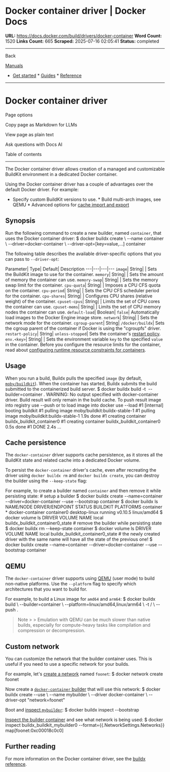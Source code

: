 # Docker container driver | Docker Docs

**URL:** https://docs.docker.com/build/drivers/docker-container
**Word Count:** 1520
**Links Count:** 665
**Scraped:** 2025-07-16 02:05:41
**Status:** completed

---

Back

[Manuals](https://docs.docker.com/manuals/)

  * [Get started](https://docs.docker.com/get-started/)   * [Guides](https://docs.docker.com/guides/)   * [Reference](https://docs.docker.com/reference/)

* * *

# Docker container driver

Page options

Copy page as Markdown for LLMs

View page as plain text

Ask questions with Docs AI

Table of contents

* * *

The Docker container driver allows creation of a managed and customizable BuildKit environment in a dedicated Docker container.

Using the Docker container driver has a couple of advantages over the default Docker driver. For example:

  * Specify custom BuildKit versions to use.   * Build multi-arch images, see QEMU   * Advanced options for [cache import and export](https://docs.docker.com/build/cache/backends/)

## Synopsis

Run the following command to create a new builder, named `container`, that uses the Docker container driver:               $ docker buildx create \       --name container \       --driver=docker-container \       --driver-opt=[key=value,...]     container     

The following table describes the available driver-specific options that you can pass to `--driver-opt`:

Parameter| Type| Default| Description   ---|---|---|---   `image`| String| | Sets the BuildKit image to use for the container.   `memory`| String| | Sets the amount of memory the container can use.   `memory-swap`| String| | Sets the memory swap limit for the container.   `cpu-quota`| String| | Imposes a CPU CFS quota on the container.   `cpu-period`| String| | Sets the CPU CFS scheduler period for the container.   `cpu-shares`| String| | Configures CPU shares \(relative weight\) of the container.   `cpuset-cpus`| String| | Limits the set of CPU cores the container can use.   `cpuset-mems`| String| | Limits the set of CPU memory nodes the container can use.   `default-load`| Boolean| `false`| Automatically load images to the Docker Engine image store.   `network`| String| | Sets the network mode for the container.   `cgroup-parent`| String| `/docker/buildx`| Sets the cgroup parent of the container if Docker is using the "cgroupfs" driver.   `restart-policy`| String| `unless-stopped`| Sets the container's [restart policy](https://docs.docker.com/engine/containers/start-containers-automatically/#use-a-restart-policy).   `env.<key>`| String| | Sets the environment variable `key` to the specified `value` in the container.      Before you configure the resource limits for the container, read about [configuring runtime resource constraints for containers](https://docs.docker.com/engine/containers/resource_constraints/).

## Usage

When you run a build, Buildx pulls the specified `image` \(by default, [`moby/buildkit`](https://hub.docker.com/r/moby/buildkit)\). When the container has started, Buildx submits the build submitted to the containerized build server.               $ docker buildx build -t <image> --builder=container .     WARNING: No output specified with docker-container driver. Build result will only remain in the build cache. To push result image into registry use --push or to load image into docker use --load     #1 [internal] booting buildkit     #1 pulling image moby/buildkit:buildx-stable-1     #1 pulling image moby/buildkit:buildx-stable-1 1.9s done     #1 creating container buildx_buildkit_container0     #1 creating container buildx_buildkit_container0 0.5s done     #1 DONE 2.4s     ...     

## Cache persistence

The `docker-container` driver supports cache persistence, as it stores all the BuildKit state and related cache into a dedicated Docker volume.

To persist the `docker-container` driver's cache, even after recreating the driver using `docker buildx rm` and `docker buildx create`, you can destroy the builder using the `--keep-state` flag:

For example, to create a builder named `container` and then remove it while persisting state:               # setup a builder     $ docker buildx create --name=container --driver=docker-container --use --bootstrap     container     $ docker buildx ls     NAME/NODE       DRIVER/ENDPOINT              STATUS   BUILDKIT PLATFORMS     container *     docker-container       container0    desktop-linux                running  v0.10.5  linux/amd64     $ docker volume ls     DRIVER    VOLUME NAME     local     buildx_buildkit_container0_state          # remove the builder while persisting state     $ docker buildx rm --keep-state container     $ docker volume ls     DRIVER    VOLUME NAME     local     buildx_buildkit_container0_state          # the newly created driver with the same name will have all the state of the previous one!     $ docker buildx create --name=container --driver=docker-container --use --bootstrap     container     

## QEMU

The `docker-container` driver supports using [QEMU](https://www.qemu.org/) \(user mode\) to build non-native platforms. Use the `--platform` flag to specify which architectures that you want to build for.

For example, to build a Linux image for `amd64` and `arm64`:               $ docker buildx build \       --builder=container \       --platform=linux/amd64,linux/arm64 \       -t <registry>/<image> \       --push .     

> Note >  > Emulation with QEMU can be much slower than native builds, especially for compute-heavy tasks like compilation and compression or decompression.

## Custom network

You can customize the network that the builder container uses. This is useful if you need to use a specific network for your builds.

For example, let's [create a network](https://docs.docker.com/reference/cli/docker/network/create/) named `foonet`:               $ docker network create foonet     

Now create a [`docker-container` builder](https://docs.docker.com/reference/cli/docker/buildx/create/) that will use this network:               $ docker buildx create --use \       --name mybuilder \       --driver docker-container \       --driver-opt "network=foonet"     

Boot and [inspect `mybuilder`](https://docs.docker.com/reference/cli/docker/buildx/inspect/):               $ docker buildx inspect --bootstrap     

[Inspect the builder container](https://docs.docker.com/reference/cli/docker/inspect/) and see what network is being used:               $ docker inspect buildx_buildkit_mybuilder0 --format={{.NetworkSettings.Networks}}     map[foonet:0xc00018c0c0]     

## Further reading

For more information on the Docker container driver, see the [buildx reference](https://docs.docker.com/reference/cli/docker/buildx/create/#driver).